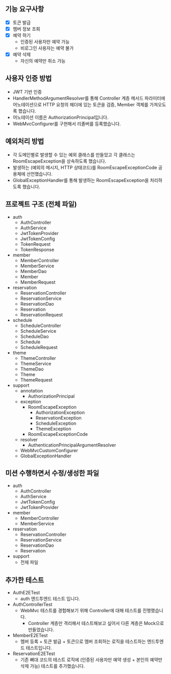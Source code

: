 ## 기능 요구사항
- [x] 토큰 발급
- [x] 멤버 정보 조회
- [x] 예약 하기
  - 인증된 사용자만 예약 가능
  - 비로그인 사용자는 예약 불가
- [x] 예약 삭제
  - 자신의 예약만 취소 가능

## 사용자 인증 방법
- JWT 기반 인증
- HandlerMethodArgumentResolver를 통해 Controller 계층 메서드 파라미터에 어노테이션으로 HTTP 요청의 헤더에 있는 토큰을 검증, Member 객체를 가져오도록 했습니다.
- 어노테이션 이름은 AuthorizationPrincipal입니다.
- WebMvcConfigurer를 구현해서 리졸버를 등록했습니다.

## 예외처리 방법
- 각 도메인별로 발생할 수 있는 예외 클래스를 만들었고 각 클래스는 RoomEscapeException을 상속하도록 했습니다.
- 발생하는 (예외의 메시지, HTTP 상태코드)를 RoomEscapeExceptionCode 공용체에 선언했습니다.
- GlobalExceptionHandler를 통해 발생하는 RoomEscapeException을 처리하도록 했습니다.

## 프로젝트 구조 (전체 파일)
- auth
  - AuthController
  - AuthService
  - JwtTokenProvider
  - JwtTokenConfig
  - TokenRequest
  - TokenResponse
- member
  - MemberController
  - MemberService
  - MemberDao
  - Member
  - MemberRequest
- reservation
  - ReservationController
  - ReservationService
  - ReservationDao
  - Reservation
  - ReservationRequest
- schedule
  - ScheduleController
  - ScheduleService
  - ScheduleDao
  - Schedule
  - ScheduleRequest
- theme
  - ThemeController
  - ThemeService
  - ThemeDao
  - Theme
  - ThemeRequest
- support
  - annotation
    - AuthorizationPrincipal
  - exception
    - RoomEscapeException
      - AuthorizationException
      - ReservationException
      - ScheduleException
      - ThemeException
    - RoomEscapeExceptionCode
  - resolver
    - AuthenticationPrincipalArgumentResolver
  - WebMvcCustomConfigurer
  - GlobalExceptionHandler

## 미션 수행하면서 수정/생성한 파일
- auth
  - AuthController
  - AuthService
  - JwtTokenConfig
  - JwtTokenProvider
- member
  - MemberController
  - MemberService
- reservation
  - ReservationController
  - ReservationService
  - ReservationDao
  - Reservation
- support
  - 전체 파일

## 추가한 테스트
- AuthE2ETest
  - auth 엔드투엔드 테스트 입니다.
- AuthControllerTest
  - WebMvc 테스트를 경험해보기 위해 Controller에 대해 테스트를 진행했습니다.
    - Controller 계층만 격리해서 테스트해보고 싶어서 다른 계층은 Mock으로 만들었습니다.
- MemberE2ETest
  - 멤버 등록 + 토큰 발급 + 토큰으로 멤버 조회하는 로직을 테스트하는 엔드투엔드 테스트입니다.
- ReservationE2ETest
  - 기존 뼈대 코드의 테스트 로직에 (인증된 사용자만 예약 생성 + 본인의 예약만 삭제 가능) 테스트를 추가했습니다.